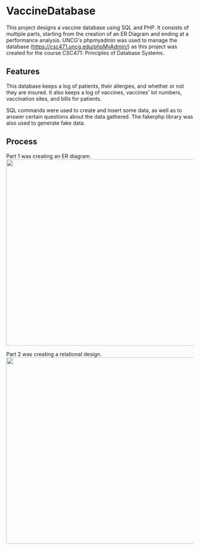 # VaccineDatabase

This project designs a vaccine database using SQL and PHP. It consists of multiple parts, starting from the creation of an ER Diagram and ending at a performance analysis. UNCG's phpmyadmin was used to manage the database (https://csc471.uncg.edu/phpMyAdmin/) as this project was created for the course CSC471: Principles of Database Systems.

## Features
This database keeps a log of patients, their allergies, and whether or not they are insured. It also keeps a log of vaccines, vaccines' lot numbers, vaccination sites, and bills for patients. 

SQL commands were used to create and insert some data, as well as to answer certain questions about the data gathered. The fakerphp library was also used to generate fake data.

## Process
Part 1 was creating an ER diagram.
<br>
<img src="https://github.com/user-attachments/assets/a01d9410-a3f0-4b85-addb-1494ad064b49" width="600" height="500">
<br>

Part 2 was creating a relational design.
<br>
<img src="https://github.com/user-attachments/assets/c5adb608-5deb-4f20-a5d4-f99bbfb85114" width="700" height="500">
<br>
